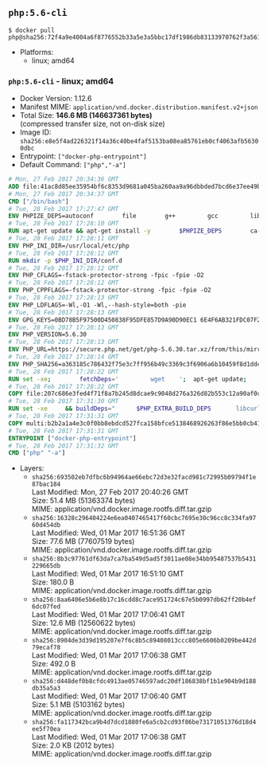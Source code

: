 ## `php:5.6-cli`

```console
$ docker pull php@sha256:72f4a9e4004a6f8776552b33a5e3a5bbc17df1986db83133970762f3a561f692
```

-	Platforms:
	-	linux; amd64

### `php:5.6-cli` - linux; amd64

-	Docker Version: 1.12.6
-	Manifest MIME: `application/vnd.docker.distribution.manifest.v2+json`
-	Total Size: **146.6 MB (146637361 bytes)**  
	(compressed transfer size, not on-disk size)
-	Image ID: `sha256:e8e5f4ad226321f14a36c40be4faf5153ba08ea85761eb0cf4063afb56300dbc`
-	Entrypoint: `["docker-php-entrypoint"]`
-	Default Command: `["php","-a"]`

```dockerfile
# Mon, 27 Feb 2017 20:34:36 GMT
ADD file:41ac8d85ee35954bf6c8353d9681a045ba260aa9a96dbbded7bcd6e37ee49bea in / 
# Mon, 27 Feb 2017 20:34:37 GMT
CMD ["/bin/bash"]
# Tue, 28 Feb 2017 17:27:47 GMT
ENV PHPIZE_DEPS=autoconf 		file 		g++ 		gcc 		libc-dev 		make 		pkg-config 		re2c
# Tue, 28 Feb 2017 17:28:10 GMT
RUN apt-get update && apt-get install -y 		$PHPIZE_DEPS 		ca-certificates 		curl 		libedit2 		libsqlite3-0 		libxml2 		xz-utils 	--no-install-recommends && rm -r /var/lib/apt/lists/*
# Tue, 28 Feb 2017 17:28:11 GMT
ENV PHP_INI_DIR=/usr/local/etc/php
# Tue, 28 Feb 2017 17:28:12 GMT
RUN mkdir -p $PHP_INI_DIR/conf.d
# Tue, 28 Feb 2017 17:28:12 GMT
ENV PHP_CFLAGS=-fstack-protector-strong -fpic -fpie -O2
# Tue, 28 Feb 2017 17:28:12 GMT
ENV PHP_CPPFLAGS=-fstack-protector-strong -fpic -fpie -O2
# Tue, 28 Feb 2017 17:28:13 GMT
ENV PHP_LDFLAGS=-Wl,-O1 -Wl,--hash-style=both -pie
# Tue, 28 Feb 2017 17:28:13 GMT
ENV GPG_KEYS=0BD78B5F97500D450838F95DFE857D9A90D90EC1 6E4F6AB321FDC07F2C332E3AC2BF0BC433CFC8B3
# Tue, 28 Feb 2017 17:28:13 GMT
ENV PHP_VERSION=5.6.30
# Tue, 28 Feb 2017 17:28:13 GMT
ENV PHP_URL=https://secure.php.net/get/php-5.6.30.tar.xz/from/this/mirror PHP_ASC_URL=https://secure.php.net/get/php-5.6.30.tar.xz.asc/from/this/mirror
# Tue, 28 Feb 2017 17:28:14 GMT
ENV PHP_SHA256=a363185c786432f75e3c7ff956b49c3369c3f6906a6b10459f8d1ddc22f70805 PHP_MD5=68753955a8964ae49064c6424f81eb3e
# Tue, 28 Feb 2017 17:28:22 GMT
RUN set -xe; 		fetchDeps=' 		wget 	'; 	apt-get update; 	apt-get install -y --no-install-recommends $fetchDeps; 	rm -rf /var/lib/apt/lists/*; 		mkdir -p /usr/src; 	cd /usr/src; 		wget -O php.tar.xz "$PHP_URL"; 		if [ -n "$PHP_SHA256" ]; then 		echo "$PHP_SHA256 *php.tar.xz" | sha256sum -c -; 	fi; 	if [ -n "$PHP_MD5" ]; then 		echo "$PHP_MD5 *php.tar.xz" | md5sum -c -; 	fi; 		if [ -n "$PHP_ASC_URL" ]; then 		wget -O php.tar.xz.asc "$PHP_ASC_URL"; 		export GNUPGHOME="$(mktemp -d)"; 		for key in $GPG_KEYS; do 			gpg --keyserver ha.pool.sks-keyservers.net --recv-keys "$key"; 		done; 		gpg --batch --verify php.tar.xz.asc php.tar.xz; 		rm -r "$GNUPGHOME"; 	fi; 		apt-get purge -y --auto-remove $fetchDeps
# Tue, 28 Feb 2017 17:28:22 GMT
COPY file:207c686e3fed4f71f8a7b245d8dcae9c9048d276a326d82b553c12a90af0c0ca in /usr/local/bin/ 
# Tue, 28 Feb 2017 17:31:30 GMT
RUN set -xe 	&& buildDeps=" 		$PHP_EXTRA_BUILD_DEPS 		libcurl4-openssl-dev 		libedit-dev 		libsqlite3-dev 		libssl-dev 		libxml2-dev 	" 	&& apt-get update && apt-get install -y $buildDeps --no-install-recommends && rm -rf /var/lib/apt/lists/* 		&& export CFLAGS="$PHP_CFLAGS" 		CPPFLAGS="$PHP_CPPFLAGS" 		LDFLAGS="$PHP_LDFLAGS" 	&& docker-php-source extract 	&& cd /usr/src/php 	&& ./configure 		--with-config-file-path="$PHP_INI_DIR" 		--with-config-file-scan-dir="$PHP_INI_DIR/conf.d" 				--disable-cgi 				--enable-ftp 		--enable-mbstring 		--enable-mysqlnd 				--with-curl 		--with-libedit 		--with-openssl 		--with-zlib 				$PHP_EXTRA_CONFIGURE_ARGS 	&& make -j "$(nproc)" 	&& make install 	&& { find /usr/local/bin /usr/local/sbin -type f -executable -exec strip --strip-all '{}' + || true; } 	&& make clean 	&& docker-php-source delete 		&& apt-get purge -y --auto-remove -o APT::AutoRemove::RecommendsImportant=false $buildDeps
# Tue, 28 Feb 2017 17:31:31 GMT
COPY multi:b2b2a1a4e3c0f0bb8ebdcd527fca158bfce5138468926263f86e5bb0cb41970f in /usr/local/bin/ 
# Tue, 28 Feb 2017 17:31:31 GMT
ENTRYPOINT ["docker-php-entrypoint"]
# Tue, 28 Feb 2017 17:31:32 GMT
CMD ["php" "-a"]
```

-	Layers:
	-	`sha256:693502eb7dfbc6b94964ae66ebc72d3e32facd981c72995b09794f1e87bac184`  
		Last Modified: Mon, 27 Feb 2017 20:40:26 GMT  
		Size: 51.4 MB (51363374 bytes)  
		MIME: application/vnd.docker.image.rootfs.diff.tar.gzip
	-	`sha256:16328c296404224e6ea0407465417f60cbc7695e30c96cc8c334fa9760d454db`  
		Last Modified: Wed, 01 Mar 2017 16:51:36 GMT  
		Size: 77.6 MB (77607519 bytes)  
		MIME: application/vnd.docker.image.rootfs.diff.tar.gzip
	-	`sha256:8b3c97761df63da7ca7ba549d5ad5f3011ae08e34bb95487537b5431229665db`  
		Last Modified: Wed, 01 Mar 2017 16:51:10 GMT  
		Size: 180.0 B  
		MIME: application/vnd.docker.image.rootfs.diff.tar.gzip
	-	`sha256:8aa6406e5b6e8b17c16cdd8c7ace951724c67e5b0997db62ff20b4ef6dc07fed`  
		Last Modified: Wed, 01 Mar 2017 17:06:41 GMT  
		Size: 12.6 MB (12560622 bytes)  
		MIME: application/vnd.docker.image.rootfs.diff.tar.gzip
	-	`sha256:8904de3d39d195207e7f6c8b5c89408013ccc805e6606b0209be442d79ecaf78`  
		Last Modified: Wed, 01 Mar 2017 17:06:38 GMT  
		Size: 492.0 B  
		MIME: application/vnd.docker.image.rootfs.diff.tar.gzip
	-	`sha256:d448def0b8cfdc4913ae05746597adc20df186838bf1b1e904b9d188db35a5a3`  
		Last Modified: Wed, 01 Mar 2017 17:06:40 GMT  
		Size: 5.1 MB (5103162 bytes)  
		MIME: application/vnd.docker.image.rootfs.diff.tar.gzip
	-	`sha256:fa117342bca9b4d7dcd1880fe6a5cb2cd93f86be73171051376d18d4ee5f70ea`  
		Last Modified: Wed, 01 Mar 2017 17:06:38 GMT  
		Size: 2.0 KB (2012 bytes)  
		MIME: application/vnd.docker.image.rootfs.diff.tar.gzip

